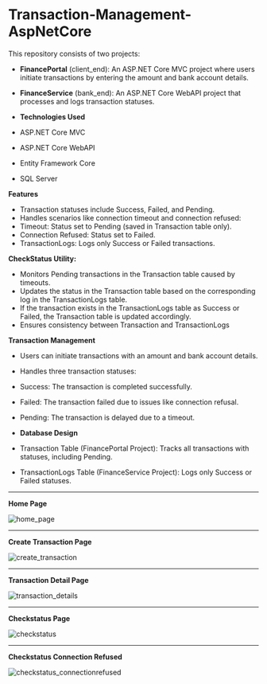 # Transaction-Management-AspNetCore

This repository consists of two projects:

- **FinancePortal** (client_end): An ASP.NET Core MVC project where users initiate transactions by entering the amount and bank account details.
- **FinanceService** (bank_end): An ASP.NET Core WebAPI project that processes and logs transaction statuses.

- **Technologies Used**

- ASP.NET Core MVC
- ASP.NET Core WebAPI
- Entity Framework Core
- SQL Server


**Features**

- Transaction statuses include Success, Failed, and Pending.
- Handles scenarios like connection timeout and connection refused:
- Timeout: Status set to Pending (saved in Transaction table only).
- Connection Refused: Status set to Failed.
- TransactionLogs: Logs only Success or Failed transactions.
  
**CheckStatus Utility:**

- Monitors Pending transactions in the Transaction table caused by timeouts.
- Updates the status in the Transaction table based on the corresponding log in the TransactionLogs table.
- If the transaction exists in the TransactionLogs table as Success or Failed, the Transaction table is updated accordingly.
- Ensures consistency between Transaction and TransactionLogs

**Transaction Management**

- Users can initiate transactions with an amount and bank account details.
- Handles three transaction statuses:
- Success: The transaction is completed successfully.
- Failed: The transaction failed due to issues like connection refusal.
- Pending: The transaction is delayed due to a timeout.


- **Database Design**

- Transaction Table (FinancePortal Project): Tracks all transactions with statuses, including Pending.
- TransactionLogs Table (FinanceService Project): Logs only Success or Failed statuses.

---

**Home Page**

![home_page](https://github.com/user-attachments/assets/8f858cd1-881c-4855-9778-869de1840a03)

---

**Create Transaction Page**

![create_transaction](https://github.com/user-attachments/assets/572acdca-b4fb-4b1f-a67c-81334b9e78bf)

---

**Transaction Detail Page**

![transaction_details](https://github.com/user-attachments/assets/5a8018c4-b00d-46be-8a2a-7f7ee2a109b4)

---

**Checkstatus Page**

![checkstatus](https://github.com/user-attachments/assets/3400f034-ed67-421a-84ab-614cae439dce)

---

**Checkstatus Connection Refused**

![checkstatus_connectionrefused](https://github.com/user-attachments/assets/c8a88387-3b61-4d36-88ba-2c55e2dc91eb)

